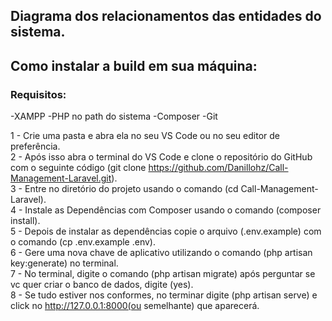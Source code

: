 
## Diagrama dos relacionamentos das entidades do sistema.

## Como instalar a build em sua máquina:

### Requisitos:
-XAMPP
-PHP no path do sistema
-Composer
-Git

1 - Crie uma pasta e abra ela no seu VS Code ou no seu editor de preferência.<br>
2 - Após isso abra o terminal do VS Code e clone o repositório do GitHub com o seguinte código (git clone https://github.com/Danillohz/Call-Management-Laravel.git).<br>
3 - Entre no diretório do projeto usando o comando (cd Call-Management-Laravel).<br>
4 - Instale as Dependências com Composer usando o comando (composer install).<br>
5 - Depois de instalar as dependências copie o arquivo (.env.example) com o comando (cp .env.example .env).<br>
6 - Gere uma nova chave de aplicativo utilizando o comando (php artisan key:generate) no terminal.<br>
7 - No terminal, digite o comando (php artisan migrate) após perguntar se vc quer criar o banco de dados, digite (yes).<br>
8 - Se tudo estiver nos conformes, no terminar digite (php artisan serve) e click no http://127.0.0.1:8000(ou semelhante) que aparecerá.<br>
